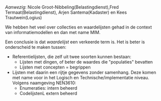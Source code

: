 
*Aanwezig*: Nicole Groot-Nibbeling(Belastingdienst),Fred Termaat(Belastingdienst), Arjen Santema(Kadaster) en Kees Trautwein(Logius)

We hebben het veel over collecties en waardelijsten gehad in de context van informatiemodellen en dan met name MIM. 

Een conclusie is dat *waardelijst* een verkeerde term is. Het is beter is onderscheid te maken tussen:

- Referentielijsten, die zelf uit twee soorten kunnen bestaan: 
	- Lijsten met dingen, of beter de waardes die "populaties" bevatten
	- Lijsten met concepten = begrippen
- Lijsten met daarin een rijtje gegevens zonder samenhang. Deze komen met name voor in het Logisch en Technische/implementatie niveau. Volgens naamgeving NEN3610: 
	- Enumeraties: intern beheerd
	- CodelijstenL extern beheerd
